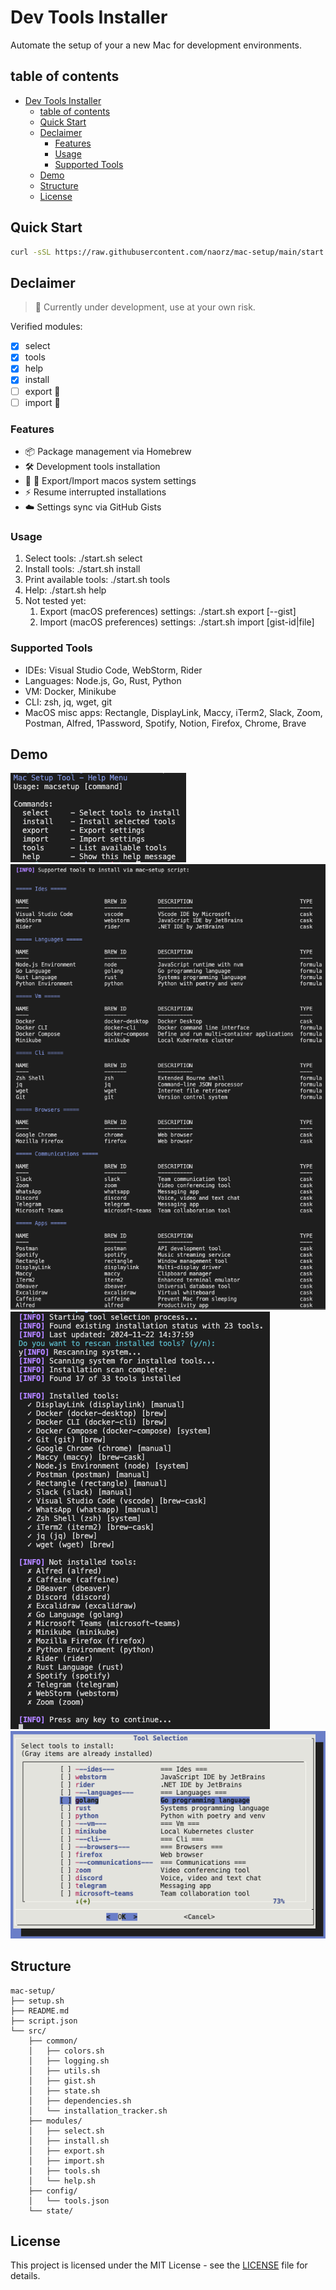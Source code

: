 # Dev Tools Installer

Automate the setup of your a new Mac for development environments.

## table of contents
- [Dev Tools Installer](#dev-tools-installer)
  - [table of contents](#table-of-contents)
  - [Quick Start](#quick-start)
  - [Declaimer](#declaimer)
    - [Features](#features)
    - [Usage](#usage)
    - [Supported Tools](#supported-tools)
  - [Demo](#demo)
  - [Structure](#structure)
  - [License](#license)


## Quick Start
```bash
curl -sSL https://raw.githubusercontent.com/naorz/mac-setup/main/start.sh | bash -s select
```

## Declaimer
> 🚧 Currently under development, use at your own risk.  

Verified modules:  
- [x] select
- [x] tools
- [x] help
- [x] install
- [ ] export 🚧
- [ ] import 🚧

### Features
- 📦 Package management via Homebrew
- 🛠 Development tools installation
- 🚧 🔄 Export/Import macos system settings
- ⚡️ Resume interrupted installations
- ☁️ Settings sync via GitHub Gists

### Usage
1. Select tools: ./start.sh select
2. Install tools: ./start.sh install
3. Print available tools: ./start.sh tools
4. Help: ./start.sh help
5. Not tested yet:
   1. Export (macOS preferences) settings: ./start.sh export [--gist]
   2. Import (macOS preferences) settings: ./start.sh import [gist-id|file]

### Supported Tools
- IDEs: Visual Studio Code, WebStorm, Rider
- Languages: Node.js, Go, Rust, Python
- VM: Docker, Minikube
- CLI: zsh, jq, wget, git
- MacOS misc apps: Rectangle, DisplayLink, Maccy, iTerm2, Slack, Zoom, Postman, Alfred, 1Password, Spotify, Notion, Firefox, Chrome, Brave

## Demo

![Menu](./demo/menu.png)
![Tool List](./demo/tool-list.png)
![Installation Tracker](./demo/installation_tracker.png)
![Tool Selection](./demo/tool-selection.png)


## Structure
```
mac-setup/
├── setup.sh
├── README.md
├── script.json
└── src/
    ├── common/
    │   ├── colors.sh
    │   ├── logging.sh
    │   ├── utils.sh
    │   ├── gist.sh
    │   ├── state.sh
    │   ├── dependencies.sh
    │   └── installation_tracker.sh
    ├── modules/
    │   ├── select.sh
    │   ├── install.sh
    │   ├── export.sh
    │   ├── import.sh
    |   ├── tools.sh
    │   └── help.sh
    ├── config/
    │   └── tools.json
    └── state/
```

## License
This project is licensed under the MIT License - see the [LICENSE](LICENSE) file for details.
